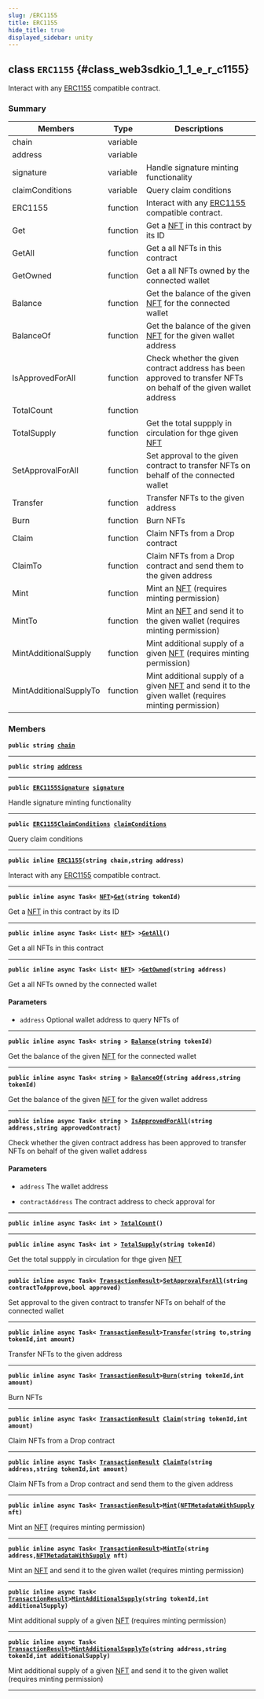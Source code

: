 ```yaml
---
slug: /ERC1155
title: ERC1155
hide_title: true
displayed_sidebar: unity
---
```


## class `ERC1155` {#class_web3sdkio_1_1_e_r_c1155}

Interact with any [ERC1155](#class_web3sdkio_1_1_e_r_c1155) compatible contract.

### Summary

| Members                | Type     | Descriptions                                                                                                                                       |
| ---------------------- | -------- | -------------------------------------------------------------------------------------------------------------------------------------------------- |
| chain                  | variable |                                                                                                                                                    |
| address                | variable |                                                                                                                                                    |
| signature              | variable | Handle signature minting functionality                                                                                                             |
| claimConditions        | variable | Query claim conditions                                                                                                                             |
| ERC1155                | function | Interact with any [ERC1155](#class_web3sdkio_1_1_e_r_c1155) compatible contract.                                                                    |
| Get                    | function | Get a [NFT](docs/unity/NFT.md#struct_web3sdkio_1_1_n_f_t) in this contract by its ID                                                                |
| GetAll                 | function | Get a all NFTs in this contract                                                                                                                    |
| GetOwned               | function | Get a all NFTs owned by the connected wallet                                                                                                       |
| Balance                | function | Get the balance of the given [NFT](docs/unity/NFT.md#struct_web3sdkio_1_1_n_f_t) for the connected wallet                                           |
| BalanceOf              | function | Get the balance of the given [NFT](docs/unity/NFT.md#struct_web3sdkio_1_1_n_f_t) for the given wallet address                                       |
| IsApprovedForAll       | function | Check whether the given contract address has been approved to transfer NFTs on behalf of the given wallet address                                  |
| TotalCount             | function |                                                                                                                                                    |
| TotalSupply            | function | Get the total suppply in circulation for thge given [NFT](docs/unity/NFT.md#struct_web3sdkio_1_1_n_f_t)                                             |
| SetApprovalForAll      | function | Set approval to the given contract to transfer NFTs on behalf of the connected wallet                                                              |
| Transfer               | function | Transfer NFTs to the given address                                                                                                                 |
| Burn                   | function | Burn NFTs                                                                                                                                          |
| Claim                  | function | Claim NFTs from a Drop contract                                                                                                                    |
| ClaimTo                | function | Claim NFTs from a Drop contract and send them to the given address                                                                                 |
| Mint                   | function | Mint an [NFT](docs/unity/NFT.md#struct_web3sdkio_1_1_n_f_t) (requires minting permission)                                                           |
| MintTo                 | function | Mint an [NFT](docs/unity/NFT.md#struct_web3sdkio_1_1_n_f_t) and send it to the given wallet (requires minting permission)                           |
| MintAdditionalSupply   | function | Mint additional supply of a given [NFT](docs/unity/NFT.md#struct_web3sdkio_1_1_n_f_t) (requires minting permission)                                 |
| MintAdditionalSupplyTo | function | Mint additional supply of a given [NFT](docs/unity/NFT.md#struct_web3sdkio_1_1_n_f_t) and send it to the given wallet (requires minting permission) |

### Members

**`public string `[`chain`](#class_web3sdkio_1_1_e_r_c1155_1a9041efbec72864618b8ca2e9f7d16a9f)**

---

**`public string `[`address`](#class_web3sdkio_1_1_e_r_c1155_1ae5c092b08597aa5edf3f6732caebe826)**

---

**`public `[`ERC1155Signature`](docs/unity/ERC1155Signature.md#class_web3sdkio_1_1_e_r_c1155_signature)` `[`signature`](#class_web3sdkio_1_1_e_r_c1155_1a2a32b15f7517ff2b5c0b3058dc84cfaa)**

Handle signature minting functionality

---

**`public `[`ERC1155ClaimConditions`](docs/unity/ERC1155ClaimConditions.md#class_web3sdkio_1_1_e_r_c1155_claim_conditions)` `[`claimConditions`](#class_web3sdkio_1_1_e_r_c1155_1ac534336b106a0c3cc75fe3f7f1aa6af2)**

Query claim conditions

---

**`public inline `[`ERC1155`](#class_web3sdkio_1_1_e_r_c1155_1ab581f09d383ffeb450ddc2ea727353fb)`(string chain,string address)`**

Interact with any [ERC1155](#class_web3sdkio_1_1_e_r_c1155) compatible contract.

---

**`public inline async Task< `[`NFT`](docs/unity/NFT.md#struct_web3sdkio_1_1_n_f_t)`>`[`Get`](#class_web3sdkio_1_1_e_r_c1155_1a63c2bb66d9793de4b7833b177f43742f)`(string tokenId)`**

Get a [NFT](docs/unity/NFT.md#struct_web3sdkio_1_1_n_f_t) in this contract by its ID

---

**`public inline async Task< List< `[`NFT`](docs/unity/NFT.md#struct_web3sdkio_1_1_n_f_t)`> >`[`GetAll`](#class_web3sdkio_1_1_e_r_c1155_1a57b7dd814a74b961f9873b2286f6e580)`()`**

Get a all NFTs in this contract

---

**`public inline async Task< List< `[`NFT`](docs/unity/NFT.md#struct_web3sdkio_1_1_n_f_t)`> >`[`GetOwned`](#class_web3sdkio_1_1_e_r_c1155_1a4847db422c934ea15885812818c5df70)`(string address)`**

Get a all NFTs owned by the connected wallet

#### Parameters

- `address` Optional wallet address to query NFTs of

---

**`public inline async Task< string > `[`Balance`](#class_web3sdkio_1_1_e_r_c1155_1ad45b2fd1face5ab8782ef52dbf00641b)`(string tokenId)`**

Get the balance of the given [NFT](docs/unity/NFT.md#struct_web3sdkio_1_1_n_f_t) for the connected wallet

---

**`public inline async Task< string > `[`BalanceOf`](#class_web3sdkio_1_1_e_r_c1155_1ac6a1e8fd9685609764fef8cee977c798)`(string address,string tokenId)`**

Get the balance of the given [NFT](docs/unity/NFT.md#struct_web3sdkio_1_1_n_f_t) for the given wallet address

---

**`public inline async Task< string > `[`IsApprovedForAll`](#class_web3sdkio_1_1_e_r_c1155_1a73a3186f0d474aaa2f558092d9412657)`(string address,string approvedContract)`**

Check whether the given contract address has been approved to transfer NFTs on behalf of the given wallet address

#### Parameters

- `address` The wallet address

- `contractAddress` The contract address to check approval for

---

**`public inline async Task< int > `[`TotalCount`](#class_web3sdkio_1_1_e_r_c1155_1aa7acea9b8e8a4182c13005eb91659787)`()`**

---

**`public inline async Task< int > `[`TotalSupply`](#class_web3sdkio_1_1_e_r_c1155_1ab8c0d2ebadce87b20733f0bcb2c8aa33)`(string tokenId)`**

Get the total suppply in circulation for thge given [NFT](docs/unity/NFT.md#struct_web3sdkio_1_1_n_f_t)

---

**`public inline async Task< `[`TransactionResult`](docs/unity/TransactionResult.md#class_web3sdkio_1_1_transaction_result)`>`[`SetApprovalForAll`](#class_web3sdkio_1_1_e_r_c1155_1acb2bfdec9ac10991f803f45c6ea51c9b)`(string contractToApprove,bool approved)`**

Set approval to the given contract to transfer NFTs on behalf of the connected wallet

---

**`public inline async Task< `[`TransactionResult`](docs/unity/TransactionResult.md#class_web3sdkio_1_1_transaction_result)`>`[`Transfer`](#class_web3sdkio_1_1_e_r_c1155_1a54d323f8b987eff23ea6fece08d64206)`(string to,string tokenId,int amount)`**

Transfer NFTs to the given address

---

**`public inline async Task< `[`TransactionResult`](docs/unity/TransactionResult.md#class_web3sdkio_1_1_transaction_result)`>`[`Burn`](#class_web3sdkio_1_1_e_r_c1155_1a8a618ff94f4852a8c6d044e86b1c710e)`(string tokenId,int amount)`**

Burn NFTs

---

**`public inline async Task< `[`TransactionResult`](docs/unity/TransactionResult.md#class_web3sdkio_1_1_transaction_result)` `[`Claim`](#class_web3sdkio_1_1_e_r_c1155_1a650eab4c46b691038bab699801ce3e4d)`(string tokenId,int amount)`**

Claim NFTs from a Drop contract

---

**`public inline async Task< `[`TransactionResult`](docs/unity/TransactionResult.md#class_web3sdkio_1_1_transaction_result)` `[`ClaimTo`](#class_web3sdkio_1_1_e_r_c1155_1a83f29401b28a94982c631e9755eb4766)`(string address,string tokenId,int amount)`**

Claim NFTs from a Drop contract and send them to the given address

---

**`public inline async Task< `[`TransactionResult`](docs/unity/TransactionResult.md#class_web3sdkio_1_1_transaction_result)`>`[`Mint`](#class_web3sdkio_1_1_e_r_c1155_1ac040bd536835409f3a8894f3b7c1e2f6)`(`[`NFTMetadataWithSupply`](docs/unity/NFTMetadataWithSupply.md#struct_web3sdkio_1_1_n_f_t_metadata_with_supply)` nft)`**

Mint an [NFT](docs/unity/NFT.md#struct_web3sdkio_1_1_n_f_t) (requires minting permission)

---

**`public inline async Task< `[`TransactionResult`](docs/unity/TransactionResult.md#class_web3sdkio_1_1_transaction_result)`>`[`MintTo`](#class_web3sdkio_1_1_e_r_c1155_1a9fc14df1a0e6c0f77ffa0f03315b2af6)`(string address,`[`NFTMetadataWithSupply`](docs/unity/NFTMetadataWithSupply.md#struct_web3sdkio_1_1_n_f_t_metadata_with_supply)` nft)`**

Mint an [NFT](docs/unity/NFT.md#struct_web3sdkio_1_1_n_f_t) and send it to the given wallet (requires minting permission)

---

**`public inline async Task< `[`TransactionResult`](docs/unity/TransactionResult.md#class_web3sdkio_1_1_transaction_result)`>`[`MintAdditionalSupply`](#class_web3sdkio_1_1_e_r_c1155_1ad848a5e7b8e0d0b2391d0063ea10f129)`(string tokenId,int additionalSupply)`**

Mint additional supply of a given [NFT](docs/unity/NFT.md#struct_web3sdkio_1_1_n_f_t) (requires minting permission)

---

**`public inline async Task< `[`TransactionResult`](docs/unity/TransactionResult.md#class_web3sdkio_1_1_transaction_result)`>`[`MintAdditionalSupplyTo`](#class_web3sdkio_1_1_e_r_c1155_1a1ef539e70f016c3ba74d861437168668)`(string address,string tokenId,int additionalSupply)`**

Mint additional supply of a given [NFT](docs/unity/NFT.md#struct_web3sdkio_1_1_n_f_t) and send it to the given wallet (requires minting permission)

---

